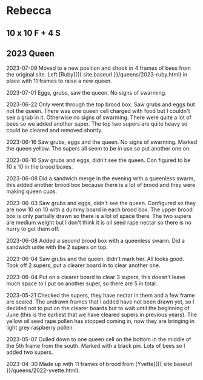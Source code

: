 # Rebecca

## 10 x 10 F + 4 S

## 2023 Queen

2023-07-09 Moved to a new position and shook in 4 frames of bees from the original site.  Left [Ruby]({{ site.baseurl }}/queens/2023-ruby.html) in place with 11 frames to raise a new queen.

2023-07-01 Eggs, grubs, saw the queen.  No signs of swarming.

2023-06-22 Only went through the top brood box.  Saw grubs and eggs but not the queen.  There was one queen cell charged with food but I couldn't see a grub in it.  Otherwise no signs of swarming.  There were quite a lot of bees so we added another super.  The top two supers are quite heavy so could be cleared and removed shortly.

2023-06-16 Saw grubs, eggs and the queen.  No signs of swarming.  Marked the queen yellow.  The supers all seem to be in use so put another one on.

2023-06-10 Saw grubs and eggs, didn't see the queen. Con figured to be 10 x 10 in the brood boxes.

2023-06-08 Did a sandwich merge in the evening with a queenless swarm, this added another brood box because there is a lot of brood and they were making queen cups.

2023-06-03 Saw grubs and eggs, didn't see the queen. Configured so they are now 10 on 10 with a dummy board in each brood box.  The upper brood box is only partially drawn so there is a lot of space there.  The two supers are medium weight but I don't think it is oil seed rape nectar so there is no hurry to get them off.

2023-06-08 Added a second brood box with a queenless swarm.  Did a sandwich unite with the 2 supers on top.

2023-06-04 Saw grubs and the queen, didn't mark her.  All looks good. Took off 2 supers, put a clearer board in to clear another one.

2023-06-04 Put on a clearer board to clear 3 supers, this doesn't leave much space to I put on another super, so there are 5 in total.

2023-05-21 Checked the supers, they have nectar in them and a few frame are sealed.  The undrawn frames that I added have not been drawn yet, so I decided not to put on the clearer boards but to wait until the beginning of June (this is the earliest that we have cleared supers in previous years).  The yellow oil seed rape pollen has stopped coming in, now they are bringing in light grey raspberry pollen.

2023-05-07 Culled down to one queen cell on the bottom in the middle of the 5th frame from the south.  Marked with a black pin.  Lots of bees so I added two supers.

2023-04-30 Made up with 11 frames of brood from [Yvette]({{ site.baseurl }}/queens/2022-yvette.html).
